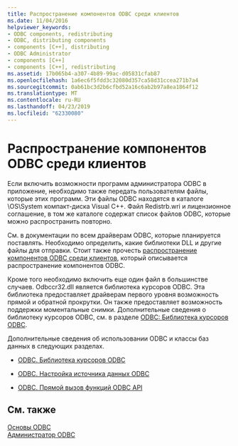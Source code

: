 ```yaml
---
title: Распространение компонентов ODBC среди клиентов
ms.date: 11/04/2016
helpviewer_keywords:
- ODBC components, redistributing
- ODBC, distributing components
- components [C++], distributing
- ODBC Administrator
- components [C++]
- components [C++], redistributing
ms.assetid: 17b065b4-a307-4b89-99ac-d05831cfab87
ms.openlocfilehash: 1a6ec6f5fdd3c32080d357ca58d31ccea271b7a4
ms.sourcegitcommit: 0ab61bc3d2b6cfbd52a16c6ab2b97a8ea1864f12
ms.translationtype: MT
ms.contentlocale: ru-RU
ms.lasthandoff: 04/23/2019
ms.locfileid: "62330080"
---
```

# <a name="redistributing-odbc-components-to-your-customers"></a>Распространение компонентов ODBC среди клиентов

Если включить возможности программ администратора ODBC в приложение, необходимо также передать пользователям файлы, которые этих программ. Эти файлы ODBC находятся в каталоге \OS\System компакт-диска Visual C++. Файл Redistrb.wri и лицензионное соглашение, в том же каталоге содержат список файлов ODBC, которые можно распространить повторно.

См. в документации по всем драйверам ODBC, которые планируется поставлять. Необходимо определить, какие библиотеки DLL и другие файлы для отправки. Стоит также прочесть [распространение компонентов ODBC среди клиентов](../../data/odbc/redistributing-odbc-components-to-your-customers.md), который описывается распространение компонентов ODBC.

Кроме того необходимо включить еще один файл в большинстве случаев. Odbccr32.dll является библиотека курсоров ODBC. Эта библиотека предоставляет драйверам первого уровня возможность прямой и обратной прокрутки. Он также предоставляет возможность поддержки моментальные снимки. Дополнительные сведения о библиотеку курсоров ODBC, см. в разделе [ODBC: Библиотека курсоров ODBC](../../data/odbc/odbc-the-odbc-cursor-library.md).

Дополнительные сведения об использовании ODBC и классы баз данных в следующих разделах.

- [ODBC. Библиотека курсоров ODBC](../../data/odbc/odbc-the-odbc-cursor-library.md)

- [ODBC. Настройка источника данных ODBC](../../data/odbc/odbc-configuring-an-odbc-data-source.md)

- [ODBC. Прямой вызов функций ODBC API](../../data/odbc/odbc-calling-odbc-api-functions-directly.md)

## <a name="see-also"></a>См. также

[Основы ODBC](../../data/odbc/odbc-basics.md)<br/>
[Администратор ODBC](../../data/odbc/odbc-administrator.md)